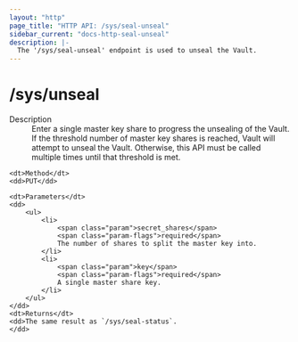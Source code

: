 ```yaml
---
layout: "http"
page_title: "HTTP API: /sys/seal-unseal"
sidebar_current: "docs-http-seal-unseal"
description: |-
  The '/sys/seal-unseal' endpoint is used to unseal the Vault.
---
```


# /sys/unseal

<dl>
	<dt>Description</dt>
	<dd>
		Enter a single master key share to progress the unsealing of the Vault.
		If the threshold number of master key shares is reached, Vault
		will attempt to unseal the Vault. Otherwise, this API must be
		called multiple times until that threshold is met.
	</dd>

	<dt>Method</dt>
	<dd>PUT</dd>

	<dt>Parameters</dt>
	<dd>
		<ul>
			<li>
				<span class="param">secret_shares</span>
				<span class="param-flags">required</span>
				The number of shares to split the master key into.
			</li>
			<li>
				<span class="param">key</span>
				<span class="param-flags">required</span>
				A single master share key.
			</li>
		</ul>
	</dd>
	<dt>Returns</dt>
	<dd>The same result as `/sys/seal-status`.
	</dd>
</dl>
